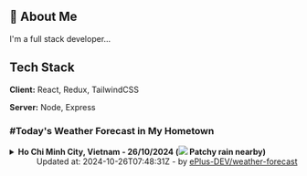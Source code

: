 ## 🚀 About Me
I'm a full stack developer...


## Tech Stack

**Client:** React, Redux, TailwindCSS

**Server:** Node, Express

### #Today's Weather Forecast in My Hometown



<details>
    <summary><b>Ho Chi Minh City, Vietnam - 26/10/2024 (<img src="https://cdn.weatherapi.com/weather/64x64/day/176.png" /> Patchy rain nearby)</b>
    </summary>

    
<table>
    <tr>
        <th>Hour</th>
        <td>00:00</td><td>01:00</td><td>02:00</td><td>03:00</td><td>04:00</td><td>05:00</td><td>06:00</td><td>07:00</td><td>08:00</td><td>09:00</td><td>10:00</td><td>11:00</td><td>12:00</td><td>13:00</td><td>14:00</td><td>15:00</td><td>16:00</td><td>17:00</td><td>18:00</td><td>19:00</td><td>20:00</td><td>21:00</td><td>22:00</td><td>23:00</td>
    </tr>
    <tr>
        <th>Weather</th>
        <td><img src="https://cdn.weatherapi.com/weather/64x64/night/113.png"></img></td><td><img src="https://cdn.weatherapi.com/weather/64x64/night/113.png"></img></td><td><img src="https://cdn.weatherapi.com/weather/64x64/night/176.png"></img></td><td><img src="https://cdn.weatherapi.com/weather/64x64/night/116.png"></img></td><td><img src="https://cdn.weatherapi.com/weather/64x64/night/113.png"></img></td><td><img src="https://cdn.weatherapi.com/weather/64x64/night/116.png"></img></td><td><img src="https://cdn.weatherapi.com/weather/64x64/day/116.png"></img></td><td><img src="https://cdn.weatherapi.com/weather/64x64/day/116.png"></img></td><td><img src="https://cdn.weatherapi.com/weather/64x64/day/116.png"></img></td><td><img src="https://cdn.weatherapi.com/weather/64x64/day/116.png"></img></td><td><img src="https://cdn.weatherapi.com/weather/64x64/day/116.png"></img></td><td><img src="https://cdn.weatherapi.com/weather/64x64/day/116.png"></img></td><td><img src="https://cdn.weatherapi.com/weather/64x64/day/176.png"></img></td><td><img src="https://cdn.weatherapi.com/weather/64x64/day/176.png"></img></td><td><img src="https://cdn.weatherapi.com/weather/64x64/day/176.png"></img></td><td><img src="https://cdn.weatherapi.com/weather/64x64/day/176.png"></img></td><td><img src="https://cdn.weatherapi.com/weather/64x64/day/176.png"></img></td><td><img src="https://cdn.weatherapi.com/weather/64x64/day/116.png"></img></td><td><img src="https://cdn.weatherapi.com/weather/64x64/night/116.png"></img></td><td><img src="https://cdn.weatherapi.com/weather/64x64/night/116.png"></img></td><td><img src="https://cdn.weatherapi.com/weather/64x64/night/176.png"></img></td><td><img src="https://cdn.weatherapi.com/weather/64x64/night/176.png"></img></td><td><img src="https://cdn.weatherapi.com/weather/64x64/night/116.png"></img></td><td><img src="https://cdn.weatherapi.com/weather/64x64/night/176.png"></img></td>
    </tr>
    <tr>
        <th>Condition</th>
        <td width="200px">Clear </td><td width="200px">Clear </td><td width="200px">Patchy rain nearby</td><td width="200px">Partly Cloudy </td><td width="200px">Clear </td><td width="200px">Partly Cloudy </td><td width="200px">Partly Cloudy </td><td width="200px">Partly Cloudy </td><td width="200px">Partly Cloudy </td><td width="200px">Partly Cloudy </td><td width="200px">Partly Cloudy </td><td width="200px">Partly Cloudy </td><td width="200px">Patchy rain nearby</td><td width="200px">Patchy rain nearby</td><td width="200px">Patchy rain nearby</td><td width="200px">Patchy rain nearby</td><td width="200px">Patchy rain nearby</td><td width="200px">Partly Cloudy </td><td width="200px">Partly Cloudy </td><td width="200px">Partly Cloudy </td><td width="200px">Patchy rain nearby</td><td width="200px">Patchy rain nearby</td><td width="200px">Partly Cloudy </td><td width="200px">Patchy rain nearby</td>
    </tr>
    <tr>
        <th>Temperature</th>
        <td>25.2 °C</td><td>25.1 °C</td><td>24.9 °C</td><td>24.8 °C</td><td>24.8 °C</td><td>24.7 °C</td><td>24.7 °C</td><td>25.4 °C</td><td>26 °C</td><td>26.6 °C</td><td>27.4 °C</td><td>28.2 °C</td><td>28.8 °C</td><td>29.4 °C</td><td>29.4 °C</td><td>29.4 °C</td><td>28.9 °C</td><td>27.7 °C</td><td>26.9 °C</td><td>26.6 °C</td><td>26.2 °C</td><td>26.2 °C</td><td>25.8 °C</td><td>25.5 °C</td>
    </tr>
    <tr>
        <th>Wind</th>
        <td>9.4 kph</td><td>9 kph</td><td>8.3 kph</td><td>8.6 kph</td><td>8.3 kph</td><td>7.2 kph</td><td>8.6 kph</td><td>7.9 kph</td><td>6.1 kph</td><td>7.6 kph</td><td>8.6 kph</td><td>10.4 kph</td><td>10.4 kph</td><td>11.5 kph</td><td>13.3 kph</td><td>12.6 kph</td><td>9 kph</td><td>6.1 kph</td><td>5.4 kph</td><td>5.4 kph</td><td>4 kph</td><td>5.8 kph</td><td>7.6 kph</td><td>7.6 kph</td>
    </tr>
</table>

</details>

<div align="right">
    Updated at: 2024-10-26T07:48:31Z - by <a target="_blank"
        href="https://github.com/ePlus-DEV/weather-forecast">ePlus-DEV/weather-forecast</a>
</div>